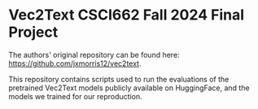 # Vec2Text CSCI662 Fall 2024 Final Project

The authors' original repository can be found here: https://github.com/jxmorris12/vec2text.

This repository contains scripts used to run the evaluations of the pretrained Vec2Text models publicly available on HuggingFace, and the models we trained for our reproduction.
